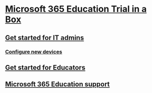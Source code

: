 # [Microsoft 365 Education Trial in a Box](index.md)
## [Get started for IT admins](itadmin-tib-get-started.md)
### [Configure new devices](itadmin-configure-devices.md)
## [Get started for Educators](educator-tib-get-started.md)
## [Microsoft 365 Education support](support-options.md)